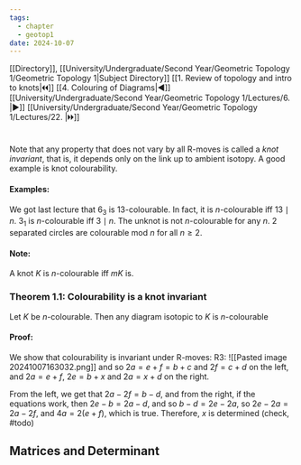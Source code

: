 ```yaml
---
tags:
  - chapter
  - geotop1
date: 2024-10-07
---
```

[[Directory]], [[University/Undergraduate/Second Year/Geometric Topology 1/Geometric Topology 1|Subject Directory]]
[[1. Review of topology and intro to knots|🞀🞀]] [[4. Colouring of Diagrams|◀]] [[University/Undergraduate/Second Year/Geometric Topology 1/Lectures/6. |▶]] [[University/Undergraduate/Second Year/Geometric Topology 1/Lectures/22. |🞂🞂]]
# 
## 
### 
Note that any property that does not vary by all R-moves is called a *knot invariant*, that is, it depends only on the link up to ambient isotopy. A good example is knot colourability.
#### Examples:
We got last lecture that ${} 6_3 {}$ is $13 {}$-colourable. In fact, it is $n$-colourable iff ${} 13 \mid n {}$. 
${} 3_{1}$ is ${} n {}$-colourable iff ${} 3 \mid n {}$. 
The unknot is not $n {}$-colourable for any $n {}$. 
${} 2 {}$ separated circles are colourable mod ${} n {}$ for all $n\geq 2 {}$.
#### Note: 
A knot ${} K$ is $n$-colourable iff $mK$ is.

### Theorem 1.1: Colourability is a knot invariant
Let $K$ be $n$-colourable. Then any diagram isotopic to $K$ is ${} n {}$-colourable
#### Proof:
We show that colourability is invariant under R-moves:
R3:
![[Pasted image 20241007163032.png]]
and so ${} 2a=e+f=b+c {}$ and ${} 2f=c+d {}$ on the left, and ${} 2a=e+f$, ${} 2e=b+x {}$ and ${} 2a=x+d {}$ on the right.

From the left, we get that ${} 2a-2f=b-d {}$, and from the right, if the equations work, then ${} 2e-b=2a-d {}$, and so ${} b-d=2e-2a {}$, so ${} 2e-2a=2a-2f {}$, and ${} 4a=2(e+f) {}$, which is true. Therefore, ${} x$ is determined (check, #todo)
## Matrices and Determinant

